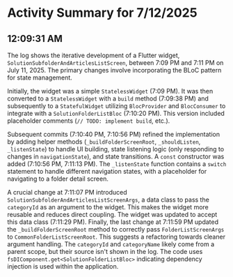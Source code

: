 # Activity Summary for 7/12/2025

## 12:09:31 AM
The log shows the iterative development of a Flutter widget, `SolutionSubfolderAndArticlesListScreen`, between 7:09 PM and 7:11 PM on July 11, 2025.  The primary changes involve incorporating the BLoC pattern for state management.

Initially, the widget was a simple `StatelessWidget` (7:09 PM).  It was then converted to a `StatelessWidget` with a `build` method (7:09:38 PM) and subsequently to a `StatefulWidget` utilizing `BlocProvider` and `BlocConsumer` to integrate with a `SolutionFolderListBloc` (7:10:20 PM).  This version included placeholder comments (`// TODO: implement build`, etc.).

Subsequent commits (7:10:40 PM, 7:10:56 PM) refined the implementation by adding helper methods (`_buildFolderScreenRoot`, `_shouldListen`, `_listenState`) to handle UI building, state listening logic (only responding to changes in `navigationState`), and state transitions.  A `const` constructor was added (7:10:56 PM, 7:11:13 PM).  The `_listenState` function contains a `switch` statement to handle different navigation states, with a placeholder for navigating to a folder detail screen.

A crucial change at 7:11:07 PM introduced `SolutionSubfolderAndArticlesListScreenArgs`, a data class to pass the `categoryId` as an argument to the widget. This makes the widget more reusable and reduces direct coupling.  The widget was updated to accept this data class (7:11:29 PM).  Finally, the last change at 7:11:59 PM updated the `_buildFolderScreenRoot` method to correctly pass `FolderListScreenArgs` to `CommonFolderListScreenRoot`. This suggests a refactoring towards cleaner argument handling.  The `categoryId` and `categoryName` likely come from a parent scope, but their source isn't shown in the log.  The code uses `fsDIComponent.get<SolutionFolderListBloc>` indicating dependency injection is used within the application.
